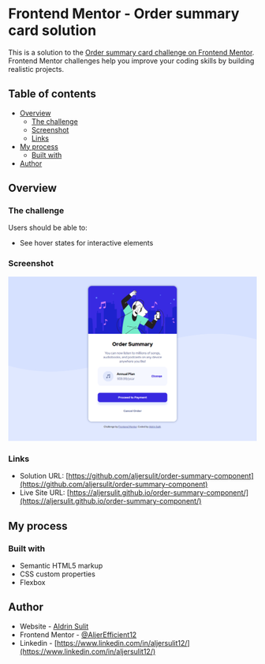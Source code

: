 # Frontend Mentor - Order summary card solution

This is a solution to the [Order summary card challenge on Frontend Mentor](https://www.frontendmentor.io/challenges/order-summary-component-QlPmajDUj). Frontend Mentor challenges help you improve your coding skills by building realistic projects. 

## Table of contents

- [Overview](#overview)
  - [The challenge](#the-challenge)
  - [Screenshot](#screenshot)
  - [Links](#links)
- [My process](#my-process)
  - [Built with](#built-with)
- [Author](#author)


## Overview

### The challenge

Users should be able to:

- See hover states for interactive elements

### Screenshot

![](./screenshot.jpg)

### Links

- Solution URL: [https://github.com/aljersulit/order-summary-component](https://github.com/aljersulit/order-summary-component)
- Live Site URL: [https://aljersulit.github.io/order-summary-component/](https://aljersulit.github.io/order-summary-component/)

## My process

### Built with

- Semantic HTML5 markup
- CSS custom properties
- Flexbox

## Author

- Website - [Aldrin Sulit](https://aljersulit.github.io/myportfolio/)
- Frontend Mentor - [@AljerEfficient12](https://www.frontendmentor.io/profile/AljerEfficient12)
- Linkedin - [https://www.linkedin.com/in/aljersulit12/](https://www.linkedin.com/in/aljersulit12/)
